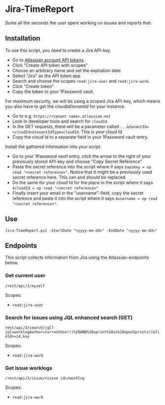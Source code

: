 # Jira-TimeReport

Sums all the seconds the user spent working on issues and reports that.

## Installation

To use this script, you need to create a Jira API-key.
- Go to [Atlassian account API tokens](https://id.atlassian.com/manage-profile/security/api-tokens).
- Click "Create API token with scopes"
- Choose an arbitrary name and set the expiration date
- Select "Jira" as the API token app
- Search and choose the scopes `read:jira-user` and `read:jira-work`.
- Click "Create token"
- Copy the token to your 1Password vault.

For maximum security, we will be using
a scoped Jira API-key, which means you also have to get the *cloudId*/*tenantId* for your instance.
- Go to e.g. `https://<tenant name>.atlassian.net`
- Look in developer tools and search for `cloudId`
- In the GET requests, there will be a parameter called `...&tenantId=<cloudId>&tenantIdType=cloudId`. This is your cloud Id
- Copy the cloud Id to a separate field in your 1Password vault entry.

Install the gathered information into your script
- Go to your 1Password vault entry, click the arrow to the right of your previously stored API-key and choose "Copy Secret Reference"
- Paste the secret reference into the script where it says `$apiKey = op read "<secret reference>"`. Notice that it might be a previously used secret reference here. This can and should be replaced.
- Do the same for your cloud Id for the place in the script where it says `$cloudId = op read "<secret reference>"`
- Finally insert your email in the "username"-field, copy the secret reference and paste it into the script where it says `$username = op read "<secret reference>"`.

## Use

```
Jira-TimeReport.ps1 -StartDate "<yyyy-mm-dd>" -EndDate "<yyyy-mm-dd>"
```

## Endpoints

This script collects information from Jira using the Atlassian-endpoints below.

### Get current user

`/rest/api/3/myself`

Scopes:
- `read:jira-user`

### Search for issues using JQL enhanced search (GET)

`rest/api/3/search/jql?jql=worklogAuthor=currentUser()%20AND%20sprint%20in%20openSprints()&fields=id,key`

Scopes:
- `read:jira-work`

### Get issue worklogs

`/rest/api/3/issue/<issue id>/worklog`

Scopes:
- `read:jira-work`
